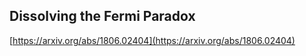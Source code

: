 ## Dissolving the Fermi Paradox
  
  [https://arxiv.org/abs/1806.02404](https://arxiv.org/abs/1806.02404)